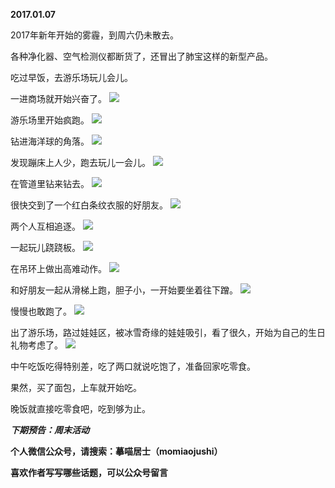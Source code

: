 
          
**2017.01.07**

2017年新年开始的雾霾，到周六仍未散去。

各种净化器、空气检测仪都断货了，还冒出了肺宝这样的新型产品。

吃过早饭，去游乐场玩儿会儿。

一进商场就开始兴奋了。
![](https://mmbiz.qlogo.cn/mmbiz_jpg/uDI3FLln00aYiaickfTvd8WX2q1brazpkyEd5jcJAgoOCg8zF8Oc4r8GAfyKgSsLcRxhia3JfwwsEcJOwnBQgEuSA/0?wx_fmt=jpeg)


游乐场里开始疯跑。
![](https://mmbiz.qlogo.cn/mmbiz_jpg/uDI3FLln00aYiaickfTvd8WX2q1brazpky7FkGkoyfCJIL7SOt4BPOJic2XpzYDnJsNX5gblFE2h2iboW1ugBia2HHA/0?wx_fmt=jpeg)


钻进海洋球的角落。
![](https://mmbiz.qlogo.cn/mmbiz_jpg/uDI3FLln00aYiaickfTvd8WX2q1brazpkyad8TesAnkiabow4DKQFK32PUMfje2JwaC6ydDVC4vJd6knNfjmJD4uw/0?wx_fmt=jpeg)


发现蹦床上人少，跑去玩儿一会儿。
![](https://mmbiz.qlogo.cn/mmbiz_jpg/uDI3FLln00aYiaickfTvd8WX2q1brazpkynMrjJ0Hc2bEeTxSvG10KNdoaicD9GjcfbLzW8pZL2ibtyrbVLlXIeIXA/0?wx_fmt=jpeg)


在管道里钻来钻去。
![](https://mmbiz.qlogo.cn/mmbiz_jpg/uDI3FLln00aYiaickfTvd8WX2q1brazpkyxePAhIRyrjkqMaLjvZTZiaic9t9MwKKuvXFSQeUNUbsiaq7icja3RawW1g/0?wx_fmt=jpeg)


很快交到了一个红白条纹衣服的好朋友。
![](https://mmbiz.qlogo.cn/mmbiz_jpg/uDI3FLln00aYiaickfTvd8WX2q1brazpkyGmzWuUQQUdu0UGlYgTOt4m8cxpCfRRiaRibVicXf5CZx8WWFnPjPjm8Aw/0?wx_fmt=jpeg)


两个人互相追逐。
![](https://mmbiz.qlogo.cn/mmbiz_jpg/uDI3FLln00aYiaickfTvd8WX2q1brazpkyibnyl0twYownGjQXKZlxIrlpQV9UQECicS6ic9bOQibh1qzh8xXLPpdV2A/0?wx_fmt=jpeg)


一起玩儿跷跷板。
![](https://mmbiz.qlogo.cn/mmbiz_jpg/uDI3FLln00aYiaickfTvd8WX2q1brazpky2qia7fq4eAcIt0ooib6Duu2ypR3VfbzdwRSuKV26HWQiaSShf8m5ZATcg/0?wx_fmt=jpeg)


在吊环上做出高难动作。
![](https://mmbiz.qlogo.cn/mmbiz_jpg/uDI3FLln00aYiaickfTvd8WX2q1brazpky9EoZr3LnibrYDYQnBU7zU4uLbaTCCFnOZH79iaeibxZZmRQKTP1zbmGfQ/0?wx_fmt=jpeg)


和好朋友一起从滑梯上跑，胆子小，一开始要坐着往下蹭。
![](https://mmbiz.qlogo.cn/mmbiz_jpg/uDI3FLln00aYiaickfTvd8WX2q1brazpkywRVqfPuk2iaLwBvtOyIgAkX0fjX89OsYJI5nc6IkxDveGg7SsQO0aRw/0?wx_fmt=jpeg)


慢慢也敢跑了。
![](https://mmbiz.qlogo.cn/mmbiz_jpg/uDI3FLln00aYiaickfTvd8WX2q1brazpkyug4FlcSd5FabV31yn5om7dDYiaJvrRxJ5EiaeicQLXG9vXEy5aibAmPrnw/0?wx_fmt=jpeg)


出了游乐场，路过娃娃区，被冰雪奇缘的娃娃吸引，看了很久，开始为自己的生日礼物考虑了。
![](https://mmbiz.qlogo.cn/mmbiz_jpg/uDI3FLln00aYiaickfTvd8WX2q1brazpkypszaIJAPCVJSNEOrI4ybeSzam7nPKfs1k0ISuDgvJg5sOosNmLmKLQ/0?wx_fmt=jpeg)


中午吃饭吃得特别差，吃了两口就说吃饱了，准备回家吃零食。

果然，买了面包，上车就开始吃。

晚饭就直接吃零食吧，吃到够为止。


***下期预告：周末活动***


**个人微信公众号，请搜索：摹喵居士（momiaojushi）**

**喜欢作者写写哪些话题，可以公众号留言**

        